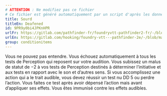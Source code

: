 ```yaml
---
# ATTENTION : Ne modifiez pas ce fichier
# Ce fichier est généré automatiquement par un script d'après les données du module Foundry VTT officiel et de sa traduction
title: Sourd
titleEn: Deafened
id: 9PR9y0bi4JPKnHPR
urlFr: https://gitlab.com/pathfinder-fr/foundryvtt-pathfinder2-fr/-/blob/master/data/classes/9PR9y0bi4JPKnHPR.htm
urlEn: https://gitlab.com/hooking/foundry-vtt---pathfinder-2e/-/blob/master/packs/data/classes.db/deafened.json
group: conditionitems
---
```

Vous ne pouvez pas entendre. Vous échouez automatiquement à tous les tests de Perception qui reposent sur votre audition. Vous subissez un malus de statut de −2 à vos tests de Perception destinés à déterminer l’initiative et aux tests en rapport avec le son et d’autres sens. Si vous accomplissez une action qui a le trait audible, vous devez réussir un test nu DD 5 ou perdre l’action. Vous faites ce test après avoir dépensé l’action mais avant d’appliquer ses effets. Vous êtes immunisé contre les effets audibles.


